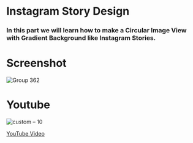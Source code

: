 # Instagram Story Design
### In this part we will learn how to make a Circular Image View with Gradient Background like Instagram Stories.


# Screenshot
![Group 362](https://user-images.githubusercontent.com/42198187/99150526-41d2b580-26bb-11eb-8e26-7865ffaafa8f.png)


# Youtube 
![custom – 10](https://user-images.githubusercontent.com/42198187/99150563-81010680-26bb-11eb-98c7-30eac68b83f9.png)

[YouTube Video](https://youtu.be/54lKXTItPTQ)

